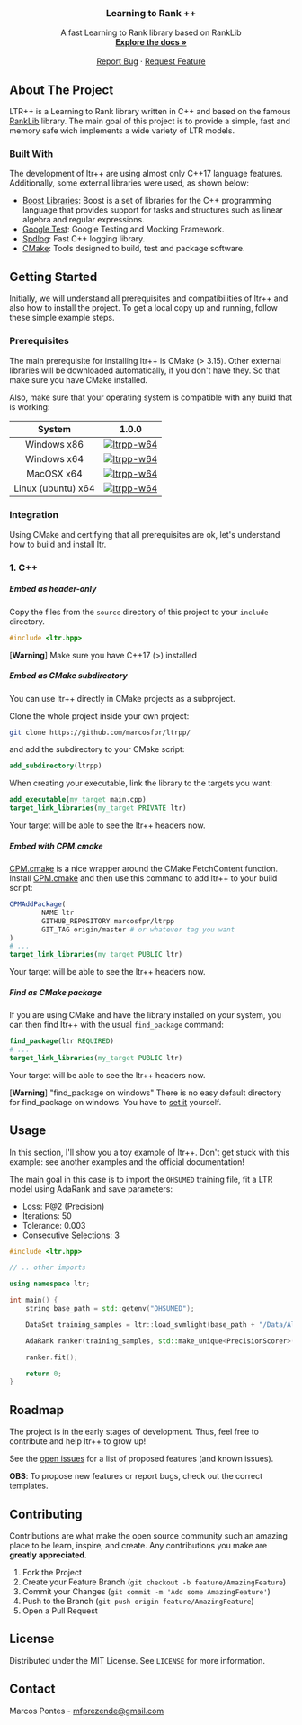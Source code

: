 <!-- PROJECT LOGO -->
<br />
<p align="center">
  <h3 align="center">Learning to Rank ++</h3>

  <p align="center">
    A fast Learning to Rank library based on RankLib
    <br />
    <a href="https://ltr.readthedocs.io/"><strong>Explore the docs »</strong></a>
    <br />
    <br />
    <a href="https://github.com/marcosfpr/ltrpp/issues">Report Bug</a>
    ·
    <a href="https://github.com/marcosfpr/ltrpp/issues">Request Feature</a>
  </p>
</p>

<!-- ABOUT THE PROJECT -->
## About The Project

LTR++ is a Learning to Rank library written in C++ and based on the famous [RankLib](https://sourceforge.net/p/lemur/wiki/RankLib%20How%20to%20use/) library. The main goal of this project is to provide a simple, fast and memory safe wich implements a wide variety of LTR models. 

### Built With

The development of ltr++ are using almost only C++17 language features. Additionally, some external libraries were used, as shown below: 

* [Boost Libraries](https://www.boost.org): Boost is a set of libraries for the C++ programming language that provides support for tasks and structures such as linear algebra and regular expressions.
* [Google Test](https://github.com/google/googletest): Google Testing and Mocking Framework.
* [Spdlog](https://github.com/gabime/spdlog): Fast C++ logging library. 
* [CMake](https://cmake.org): Tools designed to build, test and package software.

<!-- GETTING STARTED -->
## Getting Started

Initially, we will understand all prerequisites and compatibilities of ltr++ and also how to install the project. To get a local copy up and running, follow these simple example steps. 

### Prerequisites

The main prerequisite for installing ltr++ is CMake (> 3.15). Other external libraries will be downloaded automatically, if you don't have they. So that make sure you have CMake installed.

Also, make sure that your operating system is compatible with any build that is working: 


|       System       |                                                        1.0.0                                                |
|:------------------:|:-----------------------------------------------------------------------------------------------------------:|
|     Windows x86    |  [![ltrpp-w64](https://img.shields.io/badge/build-passing-brightgreen)](https://github.com/marcosfpr/ltrpp) |
|     Windows x64    |  [![ltrpp-w64](https://img.shields.io/badge/build-passing-brightgreen)](https://github.com/marcosfpr/ltrpp) |
|     MacOSX x64     |  [![ltrpp-w64](https://img.shields.io/badge/build-passing-brightgreen)](https://github.com/marcosfpr/ltrpp) |
| Linux (ubuntu) x64 |  [![ltrpp-w64](https://img.shields.io/badge/build-passing-brightgreen)](https://github.com/marcosfpr/ltrpp) |


### Integration

Using CMake and certifying that all prerequisites are ok, let's understand how to build and install ltr.

### 1. C++

##### Embed as header-only

Copy the files from the `source` directory of this project to your `include` directory.

  ```c++
  #include <ltr.hpp>
  ```

[**Warning**] Make sure you have C++17 (>) installed

##### Embed as CMake subdirectory

You can use ltr++ directly in CMake projects as a subproject.

Clone the whole project inside your own project:

```bash
git clone https://github.com/marcosfpr/ltrpp/
```

and add the subdirectory to your CMake script:

```cmake
add_subdirectory(ltrpp)
```

When creating your executable, link the library to the targets you want:

```cmake
add_executable(my_target main.cpp)
target_link_libraries(my_target PRIVATE ltr)
```

Your target will be able to see the ltr++ headers now.

##### Embed with CPM.cmake

[CPM.cmake](https://github.com/TheLartians/CPM.cmake) is a nice wrapper around the CMake FetchContent function.
Install [CPM.cmake](https://github.com/TheLartians/CPM.cmake) and then use this command to add ltr++ to your build
script:

```cmake
CPMAddPackage(
        NAME ltr
        GITHUB_REPOSITORY marcosfpr/ltrpp
        GIT_TAG origin/master # or whatever tag you want
)
# ...
target_link_libraries(my_target PUBLIC ltr)
```

Your target will be able to see the ltr++ headers now.

##### Find as CMake package

If you are using CMake and have the library installed on your system, you can then find ltr++ with the
usual `find_package` command:

```cmake
find_package(ltr REQUIRED)
# ...
target_link_libraries(my_target PUBLIC ltr)
```

Your target will be able to see the ltr++ headers now.

[**Warning**] "find_package on windows"
There is no easy default directory for find_package on windows. You have
to [set it](https://stackoverflow.com/questions/21314893/what-is-the-default-search-path-for-find-package-in-windows-using-cmake)
yourself.



<!-- USAGE EXAMPLES -->
## Usage

In this section, I'll show you a toy example of ltr++. Don't get stuck with this example: see another examples and the official documentation! 

The main goal in this case is to import the `OHSUMED` training file, fit a LTR model using AdaRank and save parameters:

* Loss: P@2 (Precision)
* Iterations: 50
* Tolerance: 0.003
* Consecutive Selections: 3

```c++
#include <ltr.hpp>

// .. other imports

using namespace ltr;

int main() {
    string base_path = std::getenv("OHSUMED");

    DataSet training_samples = ltr::load_svmlight(base_path + "/Data/All/OHSUMED.txt");

    AdaRank ranker(training_samples, std::make_unique<PrecisionScorer>(2), 50, 0.003, 3);

    ranker.fit();

    return 0;
}

```


<!-- ROADMAP -->
## Roadmap

The project is in the early stages of development. Thus, feel free to contribute and help ltr++ to grow up!

See the [open issues](https://github.com/marcosfpr/ltrpp/issues) for a list of proposed features (and known issues).

**OBS**: To propose new features or report bugs, check out the correct templates.

<!-- CONTRIBUTING -->
## Contributing

Contributions are what make the open source community such an amazing place to be learn, inspire, and create. Any contributions you make are **greatly appreciated**.

1. Fork the Project
2. Create your Feature Branch (`git checkout -b feature/AmazingFeature`)
3. Commit your Changes (`git commit -m 'Add some AmazingFeature'`)
4. Push to the Branch (`git push origin feature/AmazingFeature`)
5. Open a Pull Request

<!-- LICENSE -->
## License

Distributed under the MIT License. See `LICENSE` for more information.

<!-- CONTACT -->
## Contact

Marcos Pontes - mfprezende@gmail.com
